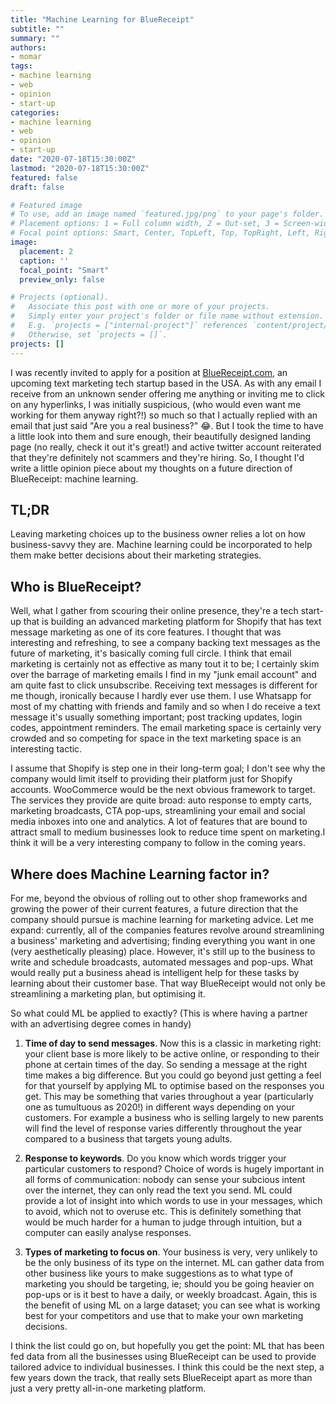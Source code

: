 ```yaml
---
title: "Machine Learning for BlueReceipt"
subtitle: ""
summary: ""
authors:
- momar
tags:
- machine learning
- web
- opinion
- start-up
categories:
- machine learning
- web
- opinion
- start-up
date: "2020-07-18T15:30:00Z"
lastmod: "2020-07-18T15:30:00Z"
featured: false
draft: false

# Featured image
# To use, add an image named `featured.jpg/png` to your page's folder.
# Placement options: 1 = Full column width, 2 = Out-set, 3 = Screen-width
# Focal point options: Smart, Center, TopLeft, Top, TopRight, Left, Right, BottomLeft, Bottom, BottomRight
image:
  placement: 2
  caption: ''
  focal_point: "Smart"
  preview_only: false

# Projects (optional).
#   Associate this post with one or more of your projects.
#   Simply enter your project's folder or file name without extension.
#   E.g. `projects = ["internal-project"]` references `content/project/deep-learning/index.md`.
#   Otherwise, set `projects = []`.
projects: []
---
```


I was recently invited to apply for a position at [BlueReceipt.com](https://www.bluereceipt.com/), an upcoming text marketing tech startup based in the USA. As with any email I receive from an unknown sender offering me anything or inviting me to click on any hyperlinks, I was initially suspicious,  (who would even want me working for them anyway right?!) so much so that I actually replied with an email that just said "Are you a real business?" 😂. But I took the time to have a little look into them and sure enough, their beautifully designed landing page (no really, check it out it's great!) and active twitter account reiterated that they're definitely not scammers and they're hiring. So, I thought I'd write a little opinion piece about my thoughts on a future direction of BlueReceipt: machine learning.

## TL;DR
Leaving marketing choices up to the business owner relies a lot on how business-savvy they are. Machine learning could be incorporated to help them make better decisions about their marketing strategies.

## Who is BlueReceipt?
Well, what I gather from scouring their online presence, they're a tech start-up that is building an advanced marketing platform for Shopify that has text message marketing as one of its core features. I thought that was interesting and refreshing, to see a company backing text messages as the future of marketing, it's basically coming full circle. I think that email marketing is certainly not as effective as many tout it to be; I certainly skim over the barrage of marketing emails I find in my "junk email account" and am quite fast to click unsubscribe. Receiving text messages is different for me though, ironically because I hardly ever use them. I use Whatsapp for most of my chatting with friends and family and so when I do receive a text message it's usually something important; post tracking updates, login codes, appointment reminders. The email marketing space is certainly very crowded and so competing for space in the text marketing space is an interesting tactic.

I assume that Shopify is step one in their long-term goal; I don't see why the company would limit itself to providing their platform just for Shopify accounts. WooCommerce would be the next obvious framework to target. The services they provide are quite broad: auto response to empty carts, marketing broadcasts, CTA pop-ups, streamlining your email and social media inboxes into one and analytics. A lot of features that are bound to attract small to medium businesses look to reduce time spent on marketing.I think it will be a very interesting company to follow in the coming years.

## Where does Machine Learning factor in?
For me, beyond the obvious of rolling out to other shop frameworks and growing the power of their current features, a future direction that the company should pursue is machine learning for marketing advice. Let me expand: currently, all of the companies features revolve around streamlining a business' marketing and advertising; finding everything you want in one (very aesthetically pleasing) place. However, it's still up to the business to write and schedule broadcasts, automated messages and pop-ups. What would really put a business ahead is intelligent help for these tasks by learning about their customer base. That way BlueReceipt would not only be streamlining a marketing plan, but optimising it.

So what could ML be applied to exactly? (This is where having a partner with an advertising degree comes in handy)

1. **Time of day to send messages**. Now this is a classic in marketing right: your client base is more likely to be active online, or responding to their phone at certain times of the day. So sending a message at the right time makes a big difference. But you could go beyond just getting a feel for that yourself by applying ML to optimise based on the responses you get. This may be something that varies throughout a year (particularly one as tumultuous as 2020!) in different ways depending on your customers. For example a business who is selling largely to new parents will find the level of response varies differently throughout the year compared to a business that targets young adults.

2. **Response to keywords**. Do you know which words trigger your particular customers to respond? Choice of words is hugely important in all forms of communication: nobody can sense your subcious intent over the internet, they can only read the text you send. ML could provide a lot of insight into which words to use in your messages, which to avoid, which not to overuse etc. This is definitely something that would be much harder for a human to judge through intuition, but a computer can easily analyse responses.

3. **Types of marketing to focus on**. Your business is very, very unlikely to be the only business of its type on the internet. ML can gather data from other business like yours to make suggestions as to what type of marketing you should be targeting, ie; should you be going heavier on pop-ups or is it best to have a daily, or weekly broadcast. Again, this is the benefit of using ML on a large dataset; you can see what is working best for your competitors and use that to make your own marketing decisions.

I think the list could go on, but hopefully you get the point: ML that has been fed data from all the businesses using BlueReceipt can be used to provide tailored advice to individual businesses. I think this could be the next step, a few years down the track, that really sets BlueReceipt apart as more than just a very pretty all-in-one marketing platform.